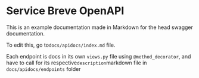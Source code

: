 # Service Breve OpenAPI

This is an example documentation made in Markdown for the head swagger documentation.

To edit this, go to`docs/apidocs/index.md` file.

Each endpoint is docs in its own `views.py` file using `@method_decorator`, and have to call for its respective`description`markdown file in `docs/apidocs/endpoints` folder
